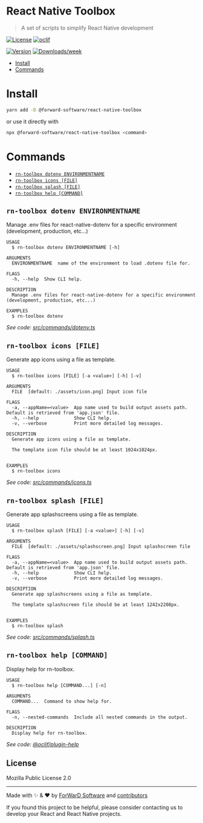 React Native Toolbox
=====================

> A set of scripts to simplify React Native development

[![License](https://img.shields.io/npm/l/@forward-software/react-native-toolbox.svg)](https://github.com/forwardsoftware/react-native-toolbox/blob/main/LICENSE) [![oclif](https://img.shields.io/badge/cli-oclif-brightgreen.svg)](https://oclif.io)

[![Version](https://img.shields.io/npm/v/@forward-software/react-native-toolbox.svg)](https://npmjs.org/package/@forward-software/react-native-toolbox) [![Downloads/week](https://img.shields.io/npm/dw/@forward-software/react-native-toolbox.svg)](https://npmjs.org/package/@forward-software/react-native-toolbox)

<!-- toc -->
* [Install](#install)
* [Commands](#commands)
<!-- tocstop -->

# Install

```bash
yarn add -D @forward-software/react-native-toolbox
```

or use it directly with

```bash
npx @forward-software/react-native-toolbox <command>
```

# Commands

<!-- commands -->
* [`rn-toolbox dotenv ENVIRONMENTNAME`](#rn-toolbox-dotenv-environmentname)
* [`rn-toolbox icons [FILE]`](#rn-toolbox-icons-file)
* [`rn-toolbox splash [FILE]`](#rn-toolbox-splash-file)
* [`rn-toolbox help [COMMAND]`](#rn-toolbox-help-command)

## `rn-toolbox dotenv ENVIRONMENTNAME`

Manage .env files for react-native-dotenv for a specific environment (development, production, etc...)

```
USAGE
  $ rn-toolbox dotenv ENVIRONMENTNAME [-h]

ARGUMENTS
  ENVIRONMENTNAME  name of the environment to load .dotenv file for.

FLAGS
  -h, --help  Show CLI help.

DESCRIPTION
  Manage .env files for react-native-dotenv for a specific environment (development, production, etc...)

EXAMPLES
  $ rn-toolbox dotenv
```

_See code: [src/commands/dotenv.ts](https://github.com/forwardsoftware/react-native-toolbox/blob/main/src/commands/dotenv.ts)_

## `rn-toolbox icons [FILE]`

Generate app icons using a file as template.

```
USAGE
  $ rn-toolbox icons [FILE] [-a <value>] [-h] [-v]

ARGUMENTS
  FILE  [default: ./assets/icon.png] Input icon file

FLAGS
  -a, --appName=<value>  App name used to build output assets path. Default is retrieved from 'app.json' file.
  -h, --help             Show CLI help.
  -v, --verbose          Print more detailed log messages.

DESCRIPTION
  Generate app icons using a file as template.

  The template icon file should be at least 1024x1024px.


EXAMPLES
  $ rn-toolbox icons
```

_See code: [src/commands/icons.ts](https://github.com/forwardsoftware/react-native-toolbox/blob/main/src/commands/icons.ts)_

## `rn-toolbox splash [FILE]`

Generate app splashscreens using a file as template.

```
USAGE
  $ rn-toolbox splash [FILE] [-a <value>] [-h] [-v]

ARGUMENTS
  FILE  [default: ./assets/splashscreen.png] Input splashscreen file

FLAGS
  -a, --appName=<value>  App name used to build output assets path. Default is retrieved from 'app.json' file.
  -h, --help             Show CLI help.
  -v, --verbose          Print more detailed log messages.

DESCRIPTION
  Generate app splashscreens using a file as template.

  The template splashscreen file should be at least 1242x2208px.


EXAMPLES
  $ rn-toolbox splash
```

_See code: [src/commands/splash.ts](https://github.com/forwardsoftware/react-native-toolbox/blob/main/src/commands/splash.ts)_

## `rn-toolbox help [COMMAND]`

Display help for rn-toolbox.

```
USAGE
  $ rn-toolbox help [COMMAND...] [-n]

ARGUMENTS
  COMMAND...  Command to show help for.

FLAGS
  -n, --nested-commands  Include all nested commands in the output.

DESCRIPTION
  Display help for rn-toolbox.
```

_See code: [@oclif/plugin-help](https://github.com/oclif/plugin-help/blob/6.2.27/src/commands/help.ts)_
<!-- commandsstop -->

## License

Mozilla Public License 2.0

---

Made with ✨ & ❤️ by [ForWarD Software](https://github.com/forwardsoftware) and [contributors](https://github.com/forwardsoftware/react-native-toolbox/graphs/contributors)

If you found this project to be helpful, please consider contacting us to develop your React and React Native projects.
